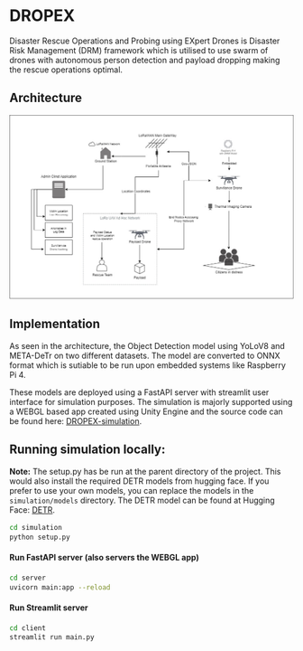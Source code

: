 # DROPEX
Disaster Rescue Operations and Probing using EXpert Drones is Disaster Risk Management (DRM) framework which is utilised to use swarm of drones with autonomous person detection and payload dropping making the rescue operations optimal.

## Architecture
<img width="600" src="assets/dropex-architecture.png" alt="dropex-arch"/>

## Implementation
As seen in the architecture, the Object Detection model using YoLoV8 and META-DeTr on two different datasets. The model are converted to ONNX format which is sutiable to be run upon embedded systems like Raspberry Pi 4.

These models are deployed using a FastAPI server with streamlit user interface for simulation purposes. The simulation is majorly supported using a WEBGL based app created using Unity Engine and the source code can be found here: 
[DROPEX-simulation](https://github.com/kausthub-kannan/DROPEX-simulation).

## Running simulation locally:
**Note:** The setup.py has be run at the parent directory of the project. This would also install the required DETR models 
from hugging face. If you prefer to use your own models, you can replace the models in the `simulation/models` directory.
The DETR model can be found at Hugging Face: [DETR](https://huggingface.co/kausthubkannan17/dropex).
```bash
cd simulation
python setup.py
```

#### Run FastAPI server (also servers the WEBGL app)
```bash
cd server
uvicorn main:app --reload
```
#### Run Streamlit server
```bash
cd client
streamlit run main.py
```


